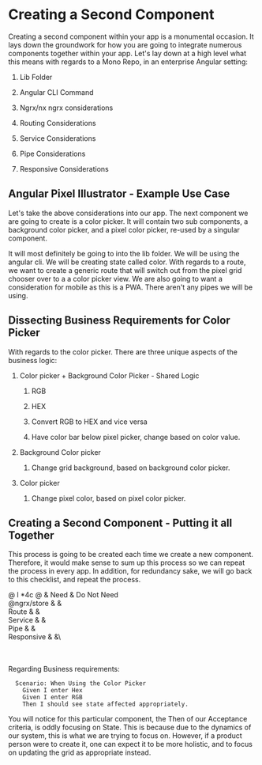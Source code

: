  Creating a Second Component 
============================

Creating a second component within your app is a monumental occasion. It
lays down the groundwork for how you are going to integrate numerous
components together within your app. Let's lay down at a high level what
this means with regards to a Mono Repo, in an enterprise Angular
setting:

1.  Lib Folder

2.  Angular CLI Command

3.  Ngrx/nx ngrx considerations

4.  Routing Considerations

5.  Service Considerations

6.  Pipe Considerations

7.  Responsive Considerations

 Angular Pixel Illustrator - Example Use Case 
---------------------------------------------

Let's take the above considerations into our app. The next component we
are going to create is a color picker. It will contain two sub
components, a background color picker, and a pixel color picker, re-used
by a singular component.

It will most definitely be going to into the lib folder. We will be
using the angular cli. We will be creating state called color. With
regards to a route, we want to create a generic route that will switch
out from the pixel grid chooser over to a a color picker view. We are
also going to want a consideration for mobile as this is a PWA. There
aren't any pipes we will be using.

 Dissecting Business Requirements for Color Picker 
--------------------------------------------------

With regards to the color picker. There are three unique aspects of the
business logic:

1.  Color picker + Background Color Picker - Shared Logic

    1.  RGB

    2.  HEX

    3.  Convert RGB to HEX and vice versa

    4.  Have color bar below pixel picker, change based on color value.

2.  Background Color picker

    1.  Change grid background, based on background color picker.

3.  Color picker

    1.  Change pixel color, based on pixel color picker.

 Creating a Second Component - Putting it all Together 
------------------------------------------------------

This process is going to be created each time we create a new component.
Therefore, it would make sense to sum up this process so we can repeat
the process in every app. In addition, for redundancy sake, we will go
back to this checklist, and repeat the process.

@ l \*4c @ & Need & Do Not Need\
\@ngrx/store & &\
Route & &\
Service & &\
Pipe & &\
Responsive & &\

\
\
Regarding Business requirements:

      Scenario: When Using the Color Picker
        Given I enter Hex
        Given I enter RGB
        Then I should see state affected appropriately.

You will notice for this particular component, the Then of our
Acceptance criteria, is oddly focusing on State. This is because due to
the dynamics of our system, this is what we are trying to focus on.
However, if a product person were to create it, one can expect it to be
more holistic, and to focus on updating the grid as appropriate instead.
